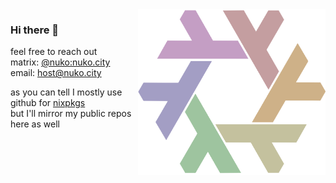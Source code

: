 <img align="right" src="./gay.png" width="300"/>

### Hi there 👋
feel free to reach out <br>
matrix: [@nuko:nuko.city](https://matrix.to/#/@nuko:nuko.city) <br>
email: host@nuko.city <br>

as you can tell I mostly use github for [nixpkgs](https://github.com/NixOS/nixpkgs) <br>
but I'll mirror my public repos here as well <br>
